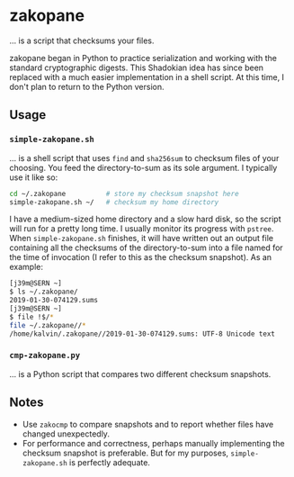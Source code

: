 # zakopane

... is a script that checksums your files.

zakopane began in Python to practice serialization and working with the
standard cryptographic digests. This Shadokian idea has since been replaced
with a much easier implementation in a shell script. At this time, I don't
plan to return to the Python version.

## Usage

### `simple-zakopane.sh`

... is a shell script that uses `find` and `sha256sum` to checksum files
of your choosing. You feed the directory-to-sum as its sole argument.
I typically use it like so:

```sh
cd ~/.zakopane          # store my checksum snapshot here
simple-zakopane.sh ~/   # checksum my home directory
```

I have a medium-sized home directory and a slow hard disk, so the script
will run for a pretty long time. I usually monitor its progress with
`pstree`. When `simple-zakopane.sh` finishes, it will have written out
an output file containing all the checksums of the directory-to-sum
into a file named for the time of invocation (I refer to this as the
checksum snapshot). As an example:

```sh
[j39m@SERN ~]
$ ls ~/.zakopane/
2019-01-30-074129.sums
[j39m@SERN ~]
$ file !$/*
file ~/.zakopane//*
/home/kalvin/.zakopane//2019-01-30-074129.sums: UTF-8 Unicode text
```

### `cmp-zakopane.py`

... is a Python script that compares two different checksum snapshots.

## Notes

*   Use `zakocmp` to compare snapshots and to report whether files have
    changed unexpectedly.
*   For performance and correctness, perhaps manually implementing the
    checksum snapshot is preferable. But for my purposes,
    `simple-zakopane.sh` is perfectly adequate.
